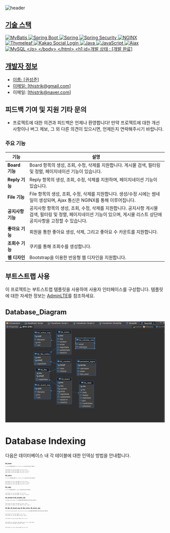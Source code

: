 ![header](https://capsule-render.vercel.app/api?type=waving&color=auto&height=300&section=header&text=Kwon's%20Study%20Repo&fontSize=60&animation=fadeIn&fontAlignY=38&desc=Whoever%20knocks%20persistently,%20ends%20by%20entering.&descAlignY=51&descAlign=62)
<p align='center'>
  <a href="#demo">
<body>
  <h2>기술 스택</h2>
  <p>
    <img src="https://img.shields.io/badge/MyBatis-FAAF15?style=for-the-badge&logo=MyBatis&logoColor=white" alt="MyBatis">
    <img src="https://img.shields.io/badge/Spring%20Boot-6DB33F?style=for-the-badge&logo=Spring Boot&logoColor=white" alt="Spring Boot">
    <img src="https://img.shields.io/badge/Spring-6DB33F?style=for-the-badge&logo=Spring&logoColor=white" alt="Spring">
    <img src="https://img.shields.io/badge/Spring%20Security-6DB33F?style=for-the-badge&logo=Spring Security&logoColor=white" alt="Spring Security">
    <img src="https://img.shields.io/badge/NGINX-009639?style=for-the-badge&logo=NGINX&logoColor=white" alt="NGINX">
    <img src="https://img.shields.io/badge/Thymeleaf-005F0F?style=for-the-badge&logo=Thymeleaf&logoColor=white" alt="Thymeleaf">
    <img src="https://img.shields.io/badge/Kakao-FFCD00?style=for-the-badge&logo=Kakao&logoColor=black" alt="Kakao Social Login">
    <img src="https://img.shields.io/badge/Java-007396?style=for-the-badge&logo=Java&logoColor=white" alt="Java">
    <img src="https://img.shields.io/badge/JavaScript-F7DF1E?style=for-the-badge&logo=JavaScript&logoColor=black" alt="JavaScript">
    <img src="https://img.shields.io/badge/Ajax-005C5C?style=for-the-badge&logo=Ajax&logoColor=white" alt="Ajax">
   <img src="(https://img.shields.io/badge/MySQL-4479A1?style=for-the-badge&logo=MySQL&logoColor=white)" alt="MySQL
  </p>
</body>
</html>

# 개발 상태 : [개발 완료]
## 개발자 정보
- 이름: [권성준]
- 이메일: [thistrik@gmail.com]
- 이메일: [thistrik@naver.com]

## 피드백 기여 및 지원 기타 문의 
- 프로젝트에 대한 의견과 피드백은 언제나 환영합니다! 만약 프로젝트에 대한 개선 사항이나 버그 제보, 그 외 다른 의견이 있으시면, 언제든지 연락해주시기 바랍니다.

### 주요 기능
| 기능               | 설명                                                              |
|------------------|-----------------------------------------------------------------|
| **Board 기능**     | Board 항목의 생성, 조회, 수정, 삭제를 지원합니다. 게시물 검색, 필터링 및 정렬, 페이지네이션 기능이 있습니다. |
| **Reply 기능**     | Reply 항목의 생성, 조회, 수정, 삭제를 지원하며, 페이지네이션 기능이 있습니다. |
| **File 기능**      | File 항목의 생성, 조회, 수정, 삭제를 지원합니다. 생성/수정 시에는 썸네일이 생성되며, Ajax 통신은 NGINX를 통해 이루어집니다. |
| **공지사항 기능**  | 공지사항 항목의 생성, 조회, 수정, 삭제를 지원합니다. 공지사항 게시물 검색, 필터링 및 정렬, 페이지네이션 기능이 있으며, 게시물 리스트 상단에 공지사항을 고정할 수 있습니다. |
| **좋아요 기능**    | 회원을 통한 좋아요 생성, 삭제, 그리고 좋아요 수 카운트를 지원합니다. |
| **조회수 기능**    | 쿠키를 통해 조회수를 생성합니다.                                   |
| **웹 디자인**     | Bootstrap을 이용한 반응형 웹 디자인을 지원합니다.                      |

## 부트스트랩 사용
이 프로젝트는 부트스트랩 템플릿을 사용하여 사용자 인터페이스를 구성합니다. 템플릿에 대한 자세한 정보는 [AdminLTE](https://adminlte.io/)를 참조하세요.

## Database_Diagram
![Database Diagram](./35D8FAE1-7656-4053-94D3-643DCC541D21.jpeg)

# Database Indexing
다음은 데이터베이스 내 각 테이블에 대한 인덱싱 방법을 안내합니다. 
<div style="font-size: 0.2em;">

<h2>tbl_board</h2>
<p><code>tbl_board</code> 테이블에 대해 <code>title</code>, <code>content</code>, <code>writer</code> 필드에 인덱스를 추가합니다:</p>
<pre><code>
ALTER TABLE tbl_board ADD INDEX idx_title (title);
ALTER TABLE tbl_board ADD INDEX idx_content (content);
ALTER TABLE tbl_board ADD INDEX idx_writer (writer);
</code></pre>

<h2>tbl_notice</h2>
<p><code>tbl_notice</code> 테이블에 대해 <code>title</code>, <code>content</code>, <code>writer</code> 필드에 인덱스를 추가합니다:</p>
<pre><code>
ALTER TABLE tbl_notice ADD INDEX idx_title (title);
ALTER TABLE tbl_notice ADD INDEX idx_content (content);
ALTER TABLE tbl_notice ADD INDEX idx_writer (writer);
</code></pre>

<h2>tbl_reply</h2>
<p><code>tbl_reply</code> 테이블에 대해 <code>tno</code>, <code>replyer</code> 필드에 인덱스를 추가합니다:</p>
<pre><code>
ALTER TABLE tbl_reply ADD INDEX idx_tno (tno);
ALTER TABLE tbl_reply ADD INDEX idx_replyer (replyer);
</code></pre>

<h2>tbl_member & tbl_member_role</h2>
<p><code>tbl_member</code> 및 <code>tbl_member_role</code> 테이블에 대해 email 필드에 인덱스를 추가합니다:</p>
<pre><code>
ALTER TABLE tbl_member ADD INDEX idx_email (email);
ALTER TABLE tbl_member_role ADD INDEX idx_email (email);
</code></pre>

<h2>tbl_like, tbl_board_img, tbl_like_notice, tbl_notice_img</h2>
<p><code>tbl_like</code>, <code>tbl_board_img</code>, <code>tbl_like_notice</code>, <code>tbl_notice_img</code> 테이블에 대해 외래키 필드에 인덱스를 추가합니다:</p>
<pre><code>
ALTER TABLE tbl_like ADD INDEX idx_tno (tno);
ALTER TABLE tbl_like ADD INDEX idx_email (email);

ALTER TABLE tbl_board_img ADD INDEX idx_tno (tno);

ALTER TABLE tbl_like_notice ADD INDEX idx_nno (nno);
ALTER TABLE tbl_like_notice ADD INDEX idx_email (email);

ALTER TABLE tbl_notice_img ADD INDEX idx_nno (nno);
</code></pre>

</div>
